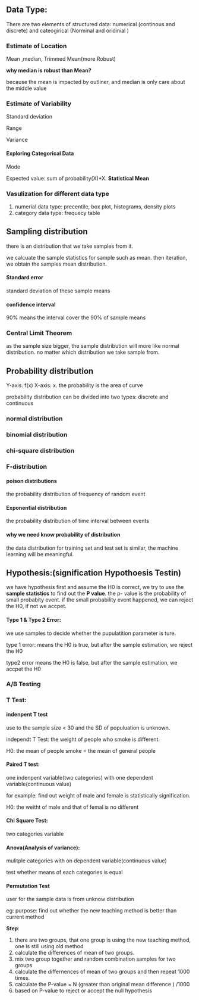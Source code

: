 ## Data Type:

There are two elements of structured data: numerical (continous and discrete) and cateogirical (Norminal and oridinial )

### Estimate of Location

Mean ,median, Trimmed Mean(more Robust)



**why median is robust than Mean?**

because the mean is impacted by outliner, and median is only care about the middle value



### Estimate of Variability  

Standard deviation

Range

Variance



#### Exploring Categorical Data

Mode

Expected value: sum of probability(X)*X. **Statistical Mean**



### Vasulization for different data type 

1. numerial data type: precentile, box plot, histograms, density plots
2. category data type: frequecy table  



## Sampling distribution

there is an distribution that we take samples from it.

we calcuate the sample statistics for sample such as mean. then iteration, we obtain the samples mean distribution.

#### Standard error

standard deviation of these sample means 

#### confidence interval

90% means the interval cover the 90% of sample means

### Central Limit Theorem

as the sample size bigger, the sample distribution will more like normal distribution. no matter which distribution we take sample from.



## Probability distribution

Y-axis: f(x) X-axis: x. the probability is the area of curve 

probability distribution can be divided into two types: discrete and continuous 

### normal distribution

### binomial distribution

### chi-square distribution

### F-distribution

#### poison distributions

the probability distribution of frequency of random event 

#### Exponential distribution

the probability distribution of time interval between events

#### why we need know probability of distribution

the data distribution for training set and test set is similar, the machine learning will be meaningful.





## Hypothesis:(signification Hypothoesis Testin)

we have hypothesis first and assume the H0 is correct, we try to use the **sample statistics** to find out the **P value**. the p- value is the probability of small probabity event. if the small probability event happened, we can reject the H0, if not we accpet.



#### Type 1 & Type 2 Error:

we use samples to decide whether the pupulatition parameter is ture.

type 1 error: means the H0 is true, but after the sample estimation, we reject the H0

type2 error means the H0 is false, but after the sample estimation, we accpet the H0 



### A/B Testing



### T Test: 

#### indenpent T test

use to the sample size < 30 and the SD of populuation is unknown.

independt T Test: the weight of people who smoke is different. 

H0: the mean of people smoke = the mean of general people

#### Paired T test:

one indenpent variable(two categories) with one dependent variable(continuous value)

for example:  find out weight of male and female is statistically signification.

H0: the weitht of male and that of femal is no different 



#### Chi Square Test:

two categories variable 



#### Anova(Analysis of variance):

mulitple categories with on dependent variable(continuous value)

test whether means of each categories is equal 



#### Permutation Test

user for the sample data is from unknow distribution

eg: purpose: find out whether the new teaching method is better than current method 

**Step**:  

1. there are two groups, that one group is using the new teaching method, one is still using old method 
2. calculate the differences of mean of two groups.
3. mix two group together and random combination samples for two groups
4. calculate the differnences of mean of two groups and then repeat 1000 times.
5. calculate the P-value = N (greater than original mean difference ) /1000
6. based on P-value to reject or accept the null hypothesis











